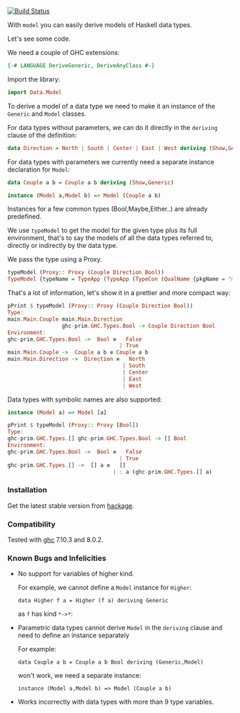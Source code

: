 
[![Build Status](https://travis-ci.org/tittoassini/model.svg?branch=master)](https://travis-ci.org/tittoassini/model)

With `model` you can easily derive models of Haskell data types.

Let's see some code.

We need a couple of GHC extensions:

```haskell
{-# LANGUAGE DeriveGeneric, DeriveAnyClass #-}
```

Import the library:

```haskell
import Data.Model
```

To derive a model of a data type we need to make it an instance of the `Generic` and `Model` classes.

For data types without parameters, we can do it directly in the `deriving` clause of the definition:

```haskell
data Direction = North | South | Center | East | West deriving (Show,Generic,Model)
```

For data types with parameters we currently need a separate instance declaration for `Model`:

```haskell
data Couple a b = Couple a b deriving (Show,Generic)
```

```haskell
instance (Model a,Model b) => Model (Couple a b)
```

Instances for a few common types (Bool,Maybe,Either..) are already predefined.

We use `typeModel` to get the model for the given type plus its full environment, that's to say the models of all the data types referred to, directly or indirectly by the data type.

We pass the type using a Proxy.

```haskell
typeModel (Proxy:: Proxy (Couple Direction Bool))
TypeModel {typeName = TypeApp (TypeApp (TypeCon (QualName {pkgName = "main", mdlName = "Main", locName = "Couple"})) (TypeCon (QualName {pkgName = "main", mdlName = "Main", locName = "Direction"}))) (TypeCon (QualName {pkgName = "ghc-prim", mdlName = "GHC.Types", locName = "Bool"})), typeEnv = fromList [(QualName {pkgName = "ghc-prim", mdlName = "GHC.Types", locName = "Bool"},ADT {declName = "Bool", declNumParameters = 0, declCons = Just (ConTree (Con {constrName = "False", constrFields = Left []}) (Con {constrName = "True", constrFields = Left []}))}),(QualName {pkgName = "main", mdlName = "Main", locName = "Couple"},ADT {declName = "Couple", declNumParameters = 2, declCons = Just (Con {constrName = "Couple", constrFields = Left [TypeCon (TypVar 0),TypeCon (TypVar 1)]})}),(QualName {pkgName = "main", mdlName = "Main", locName = "Direction"},ADT {declName = "Direction", declNumParameters = 0, declCons = Just (ConTree (ConTree (Con {constrName = "North", constrFields = Left []}) (Con {constrName = "South", constrFields = Left []})) (ConTree (Con {constrName = "Center", constrFields = Left []}) (ConTree (Con {constrName = "East", constrFields = Left []}) (Con {constrName = "West", constrFields = Left []}))))})]}
```

That's a lot of information, let's show it in a prettier and more compact way:

```haskell
pPrint $ typeModel (Proxy:: Proxy (Couple Direction Bool))
Type:
main.Main.Couple main.Main.Direction
                 ghc-prim.GHC.Types.Bool -> Couple Direction Bool
Environment:
ghc-prim.GHC.Types.Bool ->  Bool ≡   False
                                   | True
main.Main.Couple ->  Couple a b ≡ Couple a b
main.Main.Direction ->  Direction ≡   North
                                    | South
                                    | Center
                                    | East
                                    | West
```

Data types with symbolic names are also supported:

```haskell
instance (Model a) => Model [a]
```

```haskell
pPrint $ typeModel (Proxy:: Proxy [Bool])
Type:
ghc-prim.GHC.Types.[] ghc-prim.GHC.Types.Bool -> [] Bool
Environment:
ghc-prim.GHC.Types.Bool ->  Bool ≡   False
                                   | True
ghc-prim.GHC.Types.[] ->  [] a ≡   []
                                 | : a (ghc-prim.GHC.Types.[] a)
```

### Installation

Get the latest stable version from [hackage](https://hackage.haskell.org/package/model).

<!--
It is not yet on [hackage](https://hackage.haskell.org/) but you can use it in your [stack](https://docs.haskellstack.org/en/stable/README/) projects by adding in the `stack.yaml` file, under the `packages` section:

````
- location:
   git: https://github.com/tittoassini/model
   commit: b05a56a993213271e3b13d28a5e8bb90c9d8576f
  extra-dep: true
````
-->

### Compatibility

Tested with [ghc](https://www.haskell.org/ghc/) 7.10.3 and 8.0.2.

### Known Bugs and Infelicities

* No support for variables of higher kind.

  For example, we cannot define a `Model` instance for `Higher`:

  `data Higher f a = Higher (f a) deriving Generic`

  as `f` has kind `*->*`:

* Parametric data types cannot derive `Model` in the `deriving` clause and need to define an instance separately

  For example:

  `data Couple a b = Couple a b Bool deriving (Generic,Model)`

  won't work, we need a separate instance:

  `instance (Model a,Model b) => Model (Couple a b)`

* Works incorrectly with data types with more than 9 type variables.
